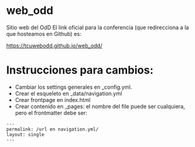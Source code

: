 # web_odd
Sitio web del OdD
El link oficial para la conferencia (que redirecciona a la que hosteamos en Github) es:

https://tcuwebodd.github.io/web_odd/


# Instrucciones para cambios:

* Cambiar los settings generales en _config.yml.
* Crear el esqueleto en _data/navigation.yml
* Crear frontpage en index.html
* Crear contenido en _pages: el nombre del file puede ser cualquiera, pero el frontmatter debe ser:

```
---
permalink: /url en navigation.yml/
layout: single
---
```

